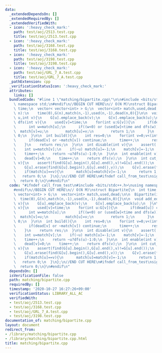 ```yaml
---
data:
  _extendedDependsOn: []
  _extendedRequiredBy: []
  _extendedVerifiedWith:
  - icon: ':heavy_check_mark:'
    path: test/aoj/2513.test.cpp
    title: test/aoj/2513.test.cpp
  - icon: ':heavy_check_mark:'
    path: test/aoj/3168.test.cpp
    title: test/aoj/3168.test.cpp
  - icon: ':heavy_check_mark:'
    path: test/aoj/3198.test.cpp
    title: test/aoj/3198.test.cpp
  - icon: ':heavy_check_mark:'
    path: test/aoj/GRL_7_A.test.cpp
    title: test/aoj/GRL_7_A.test.cpp
  _pathExtension: cpp
  _verificationStatusIcon: ':heavy_check_mark:'
  attributes:
    links: []
  bundledCode: "#line 1 \"matching/bipartite.cpp\"\n\n#include <bits/stdc++.h>\nusing\
    \ namespace std;\n#endif\n//BEGIN CUT HERE\n// O(N M)\nstruct Bipartite{\n  int\
    \ time;\n  vector< vector<int> > G;\n  vector<int> match,used,dead;\n\n  Bipartite(int\
    \ n):\n    time(0),G(n),match(n,-1),used(n,-1),dead(n,0){}\n\n  void add_edge(int\
    \ u,int v){\n    G[u].emplace_back(v);\n    G[v].emplace_back(u);\n  }\n\n  int\
    \ dfs(int v){\n    used[v]=time;\n    for(int u:G[v]){\n      if(dead[u]) continue;\n\
    \      int w=match[u];\n      if((w<0) or (used[w]<time and dfs(w))){\n      \
    \  match[v]=u;\n        match[u]=v;\n        return 1;\n      }\n    }\n    return\
    \ 0;\n  }\n\n  int build(){\n    int res=0;\n    for(int v=0;v<(int)G.size();v++){\n\
    \      if(dead[v] or ~match[v]) continue;\n      time++;\n      res+=dfs(v);\n\
    \    }\n    return res;\n  }\n\n  int disable(int v){\n    assert(!dead[v]);\n\
    \    int u=match[v];\n    if(~u) match[u]=-1;\n    match[v]=-1;\n    dead[v]=1;\n\
    \    time++;\n    return ~u?dfs(u)-1:0;\n  }\n\n  int enable(int v){\n    assert(dead[v]);\n\
    \    dead[v]=0;\n    time++;\n    return dfs(v);\n  }\n\n  int cut_edge(int u,int\
    \ v){\n    assert(find(G[u].begin(),G[u].end(),v)!=G[u].end());\n    assert(find(G[v].begin(),G[v].end(),u)!=G[v].end());\n\
    \    G[u].erase(find(G[u].begin(),G[u].end(),v));\n    G[v].erase(find(G[v].begin(),G[v].end(),u));\n\
    \    if(match[u]==v){\n      match[u]=match[v]=-1;\n      return 1;\n    }\n \
    \   return 0;\n  }\n};\n//END CUT HERE\n#ifndef call_from_test\nsigned main(){\n\
    \  return 0;\n}\n#endif\n"
  code: "#ifndef call_from_test\n#include <bits/stdc++.h>\nusing namespace std;\n\
    #endif\n//BEGIN CUT HERE\n// O(N M)\nstruct Bipartite{\n  int time;\n  vector<\
    \ vector<int> > G;\n  vector<int> match,used,dead;\n\n  Bipartite(int n):\n  \
    \  time(0),G(n),match(n,-1),used(n,-1),dead(n,0){}\n\n  void add_edge(int u,int\
    \ v){\n    G[u].emplace_back(v);\n    G[v].emplace_back(u);\n  }\n\n  int dfs(int\
    \ v){\n    used[v]=time;\n    for(int u:G[v]){\n      if(dead[u]) continue;\n\
    \      int w=match[u];\n      if((w<0) or (used[w]<time and dfs(w))){\n      \
    \  match[v]=u;\n        match[u]=v;\n        return 1;\n      }\n    }\n    return\
    \ 0;\n  }\n\n  int build(){\n    int res=0;\n    for(int v=0;v<(int)G.size();v++){\n\
    \      if(dead[v] or ~match[v]) continue;\n      time++;\n      res+=dfs(v);\n\
    \    }\n    return res;\n  }\n\n  int disable(int v){\n    assert(!dead[v]);\n\
    \    int u=match[v];\n    if(~u) match[u]=-1;\n    match[v]=-1;\n    dead[v]=1;\n\
    \    time++;\n    return ~u?dfs(u)-1:0;\n  }\n\n  int enable(int v){\n    assert(dead[v]);\n\
    \    dead[v]=0;\n    time++;\n    return dfs(v);\n  }\n\n  int cut_edge(int u,int\
    \ v){\n    assert(find(G[u].begin(),G[u].end(),v)!=G[u].end());\n    assert(find(G[v].begin(),G[v].end(),u)!=G[v].end());\n\
    \    G[u].erase(find(G[u].begin(),G[u].end(),v));\n    G[v].erase(find(G[v].begin(),G[v].end(),u));\n\
    \    if(match[u]==v){\n      match[u]=match[v]=-1;\n      return 1;\n    }\n \
    \   return 0;\n  }\n};\n//END CUT HERE\n#ifndef call_from_test\nsigned main(){\n\
    \  return 0;\n}\n#endif\n"
  dependsOn: []
  isVerificationFile: false
  path: matching/bipartite.cpp
  requiredBy: []
  timestamp: '2020-10-27 16:27:26+09:00'
  verificationStatus: LIBRARY_ALL_AC
  verifiedWith:
  - test/aoj/2513.test.cpp
  - test/aoj/3168.test.cpp
  - test/aoj/GRL_7_A.test.cpp
  - test/aoj/3198.test.cpp
documentation_of: matching/bipartite.cpp
layout: document
redirect_from:
- /library/matching/bipartite.cpp
- /library/matching/bipartite.cpp.html
title: matching/bipartite.cpp
---
```

